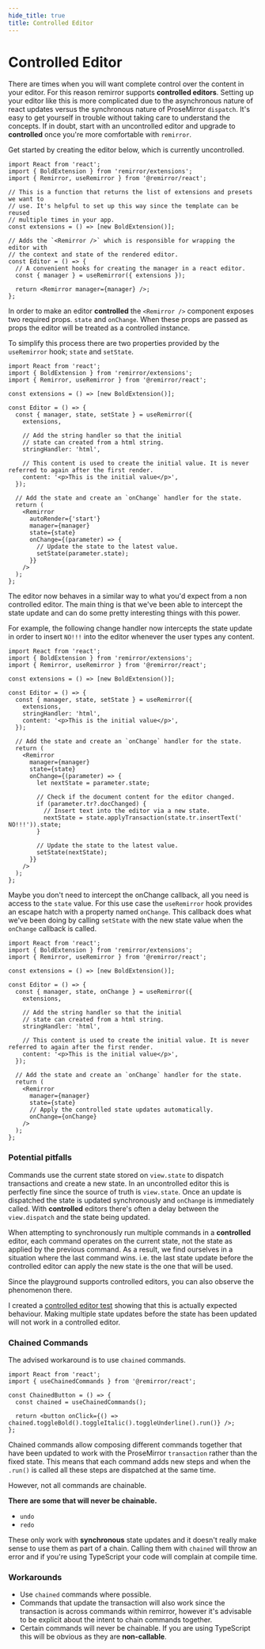 ```yaml
---
hide_title: true
title: Controlled Editor
---
```


# Controlled Editor

There are times when you will want complete control over the content in your editor. For this reason remirror supports **controlled editors**. Setting up your editor like this is more complicated due to the asynchronous nature of react updates versus the synchronous nature of ProseMirror `dispatch`. It's easy to get yourself in trouble without taking care to understand the concepts. If in doubt, start with an uncontrolled editor and upgrade to **controlled** once you're more comfortable with `remirror`.

Get started by creating the editor below, which is currently uncontrolled.

```tsx
import React from 'react';
import { BoldExtension } from 'remirror/extensions';
import { Remirror, useRemirror } from '@remirror/react';

// This is a function that returns the list of extensions and presets we want to
// use. It's helpful to set up this way since the template can be reused
// multiple times in your app.
const extensions = () => [new BoldExtension()];

// Adds the `<Remirror />` which is responsible for wrapping the editor with
// the context and state of the rendered editor.
const Editor = () => {
  // A convenient hooks for creating the manager in a react editor.
  const { manager } = useRemirror({ extensions });

  return <Remirror manager={manager} />;
};
```

In order to make an editor **controlled** the `<Remirror />` component exposes two required props. `state` and `onChange`. When these props are passed as props the editor will be treated as a controlled instance.

To simplify this process there are two properties provided by the `useRemirror` hook; `state` and `setState`.

```tsx
import React from 'react';
import { BoldExtension } from 'remirror/extensions';
import { Remirror, useRemirror } from '@remirror/react';

const extensions = () => [new BoldExtension()];

const Editor = () => {
  const { manager, state, setState } = useRemirror({
    extensions,

    // Add the string handler so that the initial
    // state can created from a html string.
    stringHandler: 'html',

    // This content is used to create the initial value. It is never referred to again after the first render.
    content: '<p>This is the initial value</p>',
  });

  // Add the state and create an `onChange` handler for the state.
  return (
    <Remirror
      autoRender={'start'}
      manager={manager}
      state={state}
      onChange={(parameter) => {
        // Update the state to the latest value.
        setState(parameter.state);
      }}
    />
  );
};
```

The editor now behaves in a similar way to what you'd expect from a non controlled editor. The main thing is that we've been able to intercept the state update and can do some pretty interesting things with this power.

For example, the following change handler now intercepts the state update in order to insert `NO!!!` into the editor whenever the user types any content.

```tsx
import React from 'react';
import { BoldExtension } from 'remirror/extensions';
import { Remirror, useRemirror } from '@remirror/react';

const extensions = () => [new BoldExtension()];

const Editor = () => {
  const { manager, state, setState } = useRemirror({
    extensions,
    stringHandler: 'html',
    content: '<p>This is the initial value</p>',
  });

  // Add the state and create an `onChange` handler for the state.
  return (
    <Remirror
      manager={manager}
      state={state}
      onChange={(parameter) => {
        let nextState = parameter.state;

        // Check if the document content for the editor changed.
        if (parameter.tr?.docChanged) {
          // Insert text into the editor via a new state.
          nextState = state.applyTransaction(state.tr.insertText(' NO!!!')).state;
        }

        // Update the state to the latest value.
        setState(nextState);
      }}
    />
  );
};
```

Maybe you don't need to intercept the onChange callback, all you need is access to the `state` value. For this use case the `useRemirror` hook provides an escape hatch with a property named `onChange`. This callback does what we've been doing by calling `setState` with the new state value when the `onChange` callback is called.

```tsx
import React from 'react';
import { BoldExtension } from 'remirror/extensions';
import { Remirror, useRemirror } from '@remirror/react';

const extensions = () => [new BoldExtension()];

const Editor = () => {
  const { manager, state, onChange } = useRemirror({
    extensions,

    // Add the string handler so that the initial
    // state can created from a html string.
    stringHandler: 'html',

    // This content is used to create the initial value. It is never referred to again after the first render.
    content: '<p>This is the initial value</p>',
  });

  // Add the state and create an `onChange` handler for the state.
  return (
    <Remirror
      manager={manager}
      state={state}
      // Apply the controlled state updates automatically.
      onChange={onChange}
    />
  );
};
```

### Potential pitfalls

Commands use the current state stored on `view.state` to dispatch transactions and create a new state. In an uncontrolled editor this is perfectly fine since the source of truth is `view.state`. Once an update is dispatched the state is updated synchronously and `onChange` is immediately called. With **controlled** editors there's often a delay between the `view.dispatch` and the state being updated.

When attempting to synchronously run multiple commands in a **controlled** editor, each command operates on the current state, not the state as applied by the previous command. As a result, we find ourselves in a situation where the last command wins. i.e. the last state update before the controlled editor can apply the new state is the one that will be used.

Since the playground supports controlled editors, you can also observe the phenomenon there.

I created a [controlled editor test](https://github.com/remirror/remirror/blob/7477b9357368d62e201d05db4d9872954ae13c11/packages/%40remirror/react/src/components/__tests__/react-editor-controlled.spec.tsx#L368-L418) showing that this is actually expected behaviour. Making multiple state updates before the state has been updated will not work in a controlled editor.

### Chained Commands

The advised workaround is to use `chained` commands.

```tsx
import React from 'react';
import { useChainedCommands } from '@remirror/react';

const ChainedButton = () => {
  const chained = useChainedCommands();

  return <button onClick={() => chained.toggleBold().toggleItalic().toggleUnderline().run()} />;
};
```

Chained commands allow composing different commands together that have been updated to work with the ProseMirror `transaction` rather than the fixed state. This means that each command adds new steps and when the `.run()` is called all these steps are dispatched at the same time.

However, not all commands are chainable.

**There are some that will never be chainable.**

- `undo`
- `redo`

These only work with **synchronous** state updates and it doesn't really make sense to use them as part of a chain. Calling them with `chained` will throw an error and if you're using TypeScript your code will complain at compile time.

### Workarounds

- Use `chained` commands where possible.
- Commands that update the transaction will also work since the transaction is across commands within remirror, however it's advisable to be explicit about the intent to chain commands together.
- Certain commands will never be chainable. If you are using TypeScript this will be obvious as they are **non-callable**.
